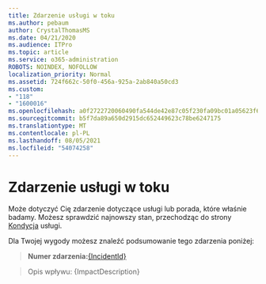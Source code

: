```yaml
---
title: Zdarzenie usługi w toku
ms.author: pebaum
author: CrystalThomasMS
ms.date: 04/21/2020
ms.audience: ITPro
ms.topic: article
ms.service: o365-administration
ROBOTS: NOINDEX, NOFOLLOW
localization_priority: Normal
ms.assetid: 724f662c-50f0-456a-925a-2ab840a50cd3
ms.custom:
- "118"
- "1600016"
ms.openlocfilehash: a0f2722720060490fa544de42e87c05f230fa09bc01a05623f6d985f1f058042
ms.sourcegitcommit: b5f7da89a650d2915dc652449623c78be6247175
ms.translationtype: MT
ms.contentlocale: pl-PL
ms.lasthandoff: 08/05/2021
ms.locfileid: "54074258"
---
```

# <a name="service-incident-in-progress"></a>Zdarzenie usługi w toku

Może dotyczyć Cię zdarzenie dotyczące usługi lub porada, które właśnie badamy. Możesz sprawdzić najnowszy stan, przechodząc do strony [Kondycja](https://admin.microsoft.com/adminportal/home#/servicehealth) usługi.
  
Dla Twojej wygody możesz znaleźć podsumowanie tego zdarzenia poniżej:
  
> **Numer zdarzenia:**[{IncidentId}](https://admin.microsoft.com/adminportal/home#/servicehealth)

> Opis wpływu: {ImpactDescription}
